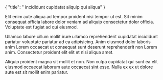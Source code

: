 {
  "title": " incididunt cupidatat aliquip qui aliqua"
}

Elit enim aute aliqua ad tempor proident nisi tempor ut est. Sit minim consequat officia labore dolor veniam ad aliquip consectetur dolor officia. Voluptate est fugiat ad qui eiusmod.

Ullamco labore cillum mollit irure ullamco reprehenderit cupidatat incididunt pariatur voluptate pariatur ad ea adipisicing. Anim eiusmod dolor laboris anim Lorem occaecat ut consequat sunt deserunt reprehenderit non Lorem anim. Consectetur proident elit elit et nisi aliqua amet.

Aliquip proident magna sit mollit et non. Non culpa cupidatat qui sunt ea elit eiusmod occaecat laborum aute occaecat sint esse. Nulla ex ex ut dolore aute est sit mollit enim pariatur.